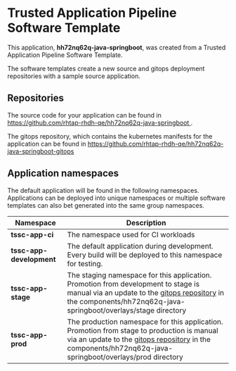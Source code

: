 # Trusted Application Pipeline Software Template

This application, **hh72nq62q-java-springboot**, was created from a Trusted Application Pipeline Software Template.

The software templates create a new source and gitops deployment repositories with a sample source application. 

## Repositories

The source code for your application can be found in [https://github.com/rhtap-rhdh-qe/hh72nq62q-java-springboot ](https://github.com/rhtap-rhdh-qe/hh72nq62q-java-springboot ).
 
The gitops repository, which contains the kubernetes manifests for the application can be found in 
[https://github.com/rhtap-rhdh-qe/hh72nq62q-java-springboot-gitops ](https://github.com/rhtap-rhdh-qe/hh72nq62q-java-springboot-gitops ) 

## Application namespaces 

The default application will be found in the following namespaces. Applications can be deployed into unique namespaces or multiple software templates can also bet generated into the same group namespaces.  

|  Namespace   |  Description   |  
| -------- | -------- |
| **tssc-app-ci** | The namespace used for CI workloads |
| **tssc-app-development** | The default application during development. Every build will be deployed to this namespace for testing. |
| **tssc-app-stage** | The staging namespace for this application. Promotion from development to stage is manual via an update to the [gitops repository](https://github.com/rhtap-rhdh-qe/hh72nq62q-java-springboot-gitops ) in the components/hh72nq62q-java-springboot/overlays/stage directory |
| **tssc-app-prod** | The production namespace for this application. Promotion from stage to production is manual via an update to the [gitops repository](https://github.com/rhtap-rhdh-qe/hh72nq62q-java-springboot-gitops ) in the components/hh72nq62q-java-springboot/overlays/prod directory |